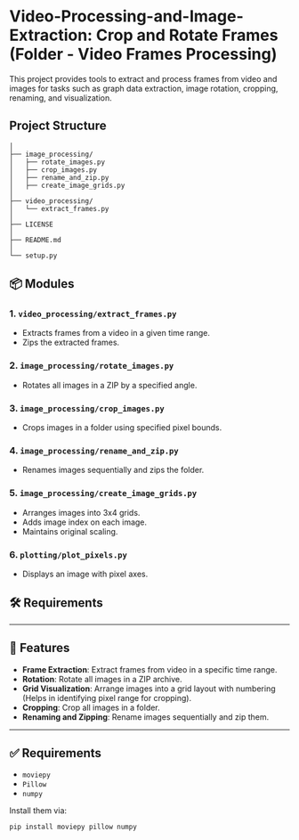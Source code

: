 # Video-Processing-and-Image-Extraction: Crop and Rotate Frames (Folder - Video Frames Processing)
This project provides tools to extract and process frames from video and images for tasks such as graph data extraction, image rotation, cropping, renaming, and visualization.

## Project Structure
```Video-Processing-and-Image-Extraction/
│
├── image_processing/
│   ├── rotate_images.py
│   ├── crop_images.py
│   ├── rename_and_zip.py
│   ├── create_image_grids.py
│
├── video_processing/
│   └── extract_frames.py
│
├── LICENSE
│
├── README.md
│
└── setup.py
```

## 📦 Modules

### 1. `video_processing/extract_frames.py`
- Extracts frames from a video in a given time range.
- Zips the extracted frames.

### 2. `image_processing/rotate_images.py`
- Rotates all images in a ZIP by a specified angle.

### 3. `image_processing/crop_images.py`
- Crops images in a folder using specified pixel bounds.

### 4. `image_processing/rename_and_zip.py`
- Renames images sequentially and zips the folder.

### 5. `image_processing/create_image_grids.py`
- Arranges images into 3x4 grids.
- Adds image index on each image.
- Maintains original scaling.

### 6. `plotting/plot_pixels.py`
- Displays an image with pixel axes.

## 🛠 Requirements
---

## 🚀 Features

- **Frame Extraction**: Extract frames from video in a specific time range.
- **Rotation**: Rotate all images in a ZIP archive.
- **Grid Visualization**: Arrange images into a grid layout with numbering (Helps in identifying pixel range for cropping).
- **Cropping**: Crop all images in a folder.
- **Renaming and Zipping**: Rename images sequentially and zip them.

---

## ✅ Requirements

- `moviepy`
- `Pillow`
- `numpy`

Install them via:

```bash
pip install moviepy pillow numpy


